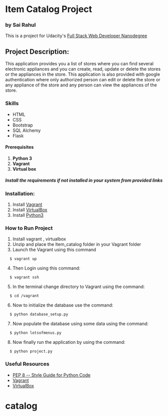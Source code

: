 # Item Catalog Project 
###  by Sai Rahul
This is a project for Udacity's [Full Stack Web Developer Nanodegree](https://www.udacity.com/course/full-stack-web-developer-nanodegree--nd004)

## Project Description:
This application provides you a list of stores where you can find several electronic appliances and you can create, read, update or delete the stores or the appliances in the store. This application is also provided with google authentication where only authorized person can edit or delete the store or any appliance of the store and any person can view the appliances of the store.
### Skills
* HTML
* CSS
* Bootstrap
* SQL Alchemy
* Flask

#### Prerequisites
1. **Python 3**
2. **Vagrant** 
3. **Virtual box**

##### Install the requirements if not installed in your system from provided links
### Installation:
1. Install [Vagrant](https://www.vagrantup.com/)
2. Install [VirtualBox](https://www.virtualbox.org/)
3. Install [Python3](https://www.python.org/downloads/)

### How to Run Project
1. Install vagrant , virtualbox
2. Unzip and place the Item_catalog folder in your Vagrant folder
3. Launch the Vagrant using this command
  ```
    $ vagrant up
  ```
4. Then Login using this command:
  
  ```
    $ vagrant ssh
  ```
5. In the terminal change directory to Vagrant using the command:
  
  ```
    $ cd /vagrant 
  ```
6. Now to initialize the database use the command:

  ```
    $ python database_setup.py
  ```
7. Now populate the database using some data using the command:
  ```
    $ python lotsofmenus.py
  ```
8. Now finally run the application by using the command:
 
  ```
    $ python project.py
  ```
### Useful Resources
* [PEP 8 -- Style Guide for Python Code](https://www.python.org/dev/peps/pep-0008/)
* [Vagrant](https://www.vagrantup.com/downloads)
* [VirtualBox](https://www.virtualbox.org/wiki/Downloads)
# catalog
